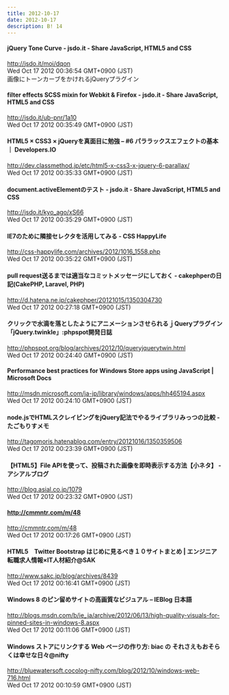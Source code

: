 ```yaml
---
title: 2012-10-17
date: 2012-10-17
description: B! 14
---
```


#### jQuery Tone Curve - jsdo.it - Share JavaScript, HTML5 and CSS
http://jsdo.it/moi/dqon<br>
Wed Oct 17 2012 00:36:54 GMT+0900 (JST)<br>
画像にトーンカーブをかけれるjQueryプラグイン


#### filter effects SCSS mixin for Webkit & Firefox - jsdo.it - Share JavaScript, HTML5 and CSS
http://jsdo.it/ub-pnr/1a10<br>
Wed Oct 17 2012 00:35:49 GMT+0900 (JST)<br>


#### HTML5 × CSS3 × jQueryを真面目に勉強 – #6 パララックスエフェクトの基本 ｜ Developers.IO
http://dev.classmethod.jp/etc/html5-x-css3-x-jquery-6-parallax/<br>
Wed Oct 17 2012 00:35:33 GMT+0900 (JST)<br>


#### document.activeElementのテスト - jsdo.it - Share JavaScript, HTML5 and CSS
http://jsdo.it/kyo_ago/xS66<br>
Wed Oct 17 2012 00:35:29 GMT+0900 (JST)<br>


#### IE7のために隣接セレクタを活用してみる - CSS HappyLife
http://css-happylife.com/archives/2012/1016_1558.php<br>
Wed Oct 17 2012 00:35:22 GMT+0900 (JST)<br>


####  pull request送るまでは適当なコミットメッセージにしておく - cakephperの日記(CakePHP, Laravel, PHP)
http://d.hatena.ne.jp/cakephper/20121015/1350304730<br>
Wed Oct 17 2012 00:27:18 GMT+0900 (JST)<br>


#### クリックで水滴を落としたようにアニメーションさせられるｊQueryプラグイン「jQuery.twinkle」:phpspot開発日誌
http://phpspot.org/blog/archives/2012/10/queryjquerytwin.html<br>
Wed Oct 17 2012 00:24:40 GMT+0900 (JST)<br>


#### Performance best practices for Windows Store apps using JavaScript | Microsoft Docs
http://msdn.microsoft.com/ja-jp/library/windows/apps/hh465194.aspx<br>
Wed Oct 17 2012 00:24:10 GMT+0900 (JST)<br>


#### node.jsでHTMLスクレイピングをjQuery記法でやるライブラリみっつの比較 - たごもりすメモ
http://tagomoris.hatenablog.com/entry/20121016/1350359506<br>
Wed Oct 17 2012 00:23:39 GMT+0900 (JST)<br>


#### 【HTML5】File APIを使って、投稿された画像を即時表示する方法【小ネタ】 - アシアルブログ
http://blog.asial.co.jp/1079<br>
Wed Oct 17 2012 00:23:32 GMT+0900 (JST)<br>


#### http://cmmntr.com/m/48
http://cmmntr.com/m/48<br>
Wed Oct 17 2012 00:17:26 GMT+0900 (JST)<br>


#### HTML5　Twitter Bootstrap はじめに見るべき１０サイトまとめ | エンジニア転職求人情報×IT人材紹介@SAK
http://www.sakc.jp/blog/archives/8439<br>
Wed Oct 17 2012 00:16:41 GMT+0900 (JST)<br>


#### Windows 8 のピン留めサイトの高画質なビジュアル – IEBlog 日本語
http://blogs.msdn.com/b/ie_ja/archive/2012/06/13/high-quality-visuals-for-pinned-sites-in-windows-8.aspx<br>
Wed Oct 17 2012 00:11:06 GMT+0900 (JST)<br>


#### Windows ストアにリンクする Web ページの作り方: biac の それさえもおそらくは幸せな日々@nifty
http://bluewatersoft.cocolog-nifty.com/blog/2012/10/windows-web-716.html<br>
Wed Oct 17 2012 00:10:59 GMT+0900 (JST)<br>


